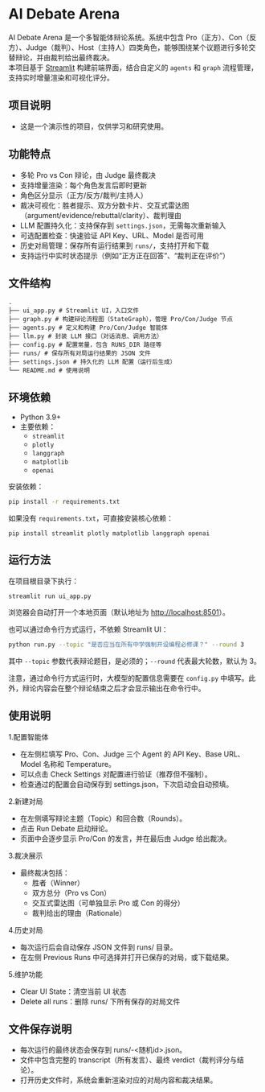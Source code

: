 # AI Debate Arena

AI Debate Arena 是一个多智能体辩论系统。系统中包含 Pro（正方）、Con（反方）、Judge（裁判）、Host（主持人）四类角色，能够围绕某个议题进行多轮交替辩论，并由裁判给出最终裁决。  
本项目基于 [Streamlit](https://streamlit.io/) 构建前端界面，结合自定义的 `agents` 和 `graph` 流程管理，支持实时增量渲染和可视化评分。

## 项目说明
- 这是一个演示性的项目，仅供学习和研究使用。

## 功能特点

- 多轮 Pro vs Con 辩论，由 Judge 最终裁决
- 支持增量渲染：每个角色发言后即时更新
- 角色区分显示（正方/反方/裁判/主持人）
- 裁决可视化：胜者提示、双方分数卡片、交互式雷达图（argument/evidence/rebuttal/clarity）、裁判理由
- LLM 配置持久化：支持保存到 `settings.json`，无需每次重新输入
- 可选配置检查：快速验证 API Key、URL、Model 是否可用
- 历史对局管理：保存所有运行结果到 `runs/`，支持打开和下载
- 支持运行中实时状态提示（例如“正方正在回答”、“裁判正在评价”）

## 文件结构
```
.
├── ui_app.py # Streamlit UI，入口文件
├── graph.py # 构建辩论流程图（StateGraph），管理 Pro/Con/Judge 节点
├── agents.py # 定义和构建 Pro/Con/Judge 智能体
├── llm.py # 封装 LLM 接口（对话消息、调用方法）
├── config.py # 配置常量，包含 RUNS_DIR 路径等
├── runs/ # 保存所有对局运行结果的 JSON 文件
├── settings.json # 持久化的 LLM 配置（运行后生成）
└── README.md # 使用说明
```

## 环境依赖

- Python 3.9+
- 主要依赖：
  - `streamlit`
  - `plotly`
  - `langgraph`
  - `matplotlib`
  - `openai`

安装依赖：

```bash
pip install -r requirements.txt
```

如果没有 `requirements.txt`，可直接安装核心依赖：

```
pip install streamlit plotly matplotlib langgraph openai
```

## 运行方法

在项目根目录下执行：

```
streamlit run ui_app.py
```

浏览器会自动打开一个本地页面（默认地址为 [http://localhost:8501](http://localhost:8501)）。

也可以通过命令行方式运行，不依赖 Streamlit UI：  

```bash
python run.py --topic "是否应当在所有中学强制开设编程必修课？" --round 3
```

其中 `--topic` 参数代表辩论题目，是必须的；`--round` 代表最大轮数，默认为 3。

注意，通过命令行方式运行时，大模型的配置信息需要在 `config.py` 中填写。此外，辩论内容会在整个辩论结束之后才会显示输出在命令行中。

## 使用说明
1.配置智能体
- 在左侧栏填写 Pro、Con、Judge 三个 Agent 的 API Key、Base URL、Model 名称和 Temperature。
- 可以点击 Check Settings 对配置进行验证（推荐但不强制）。
- 检查通过的配置会自动保存到 settings.json，下次启动会自动预填。
  
2.新建对局
- 在左侧填写辩论主题（Topic）和回合数（Rounds）。
- 点击 Run Debate 启动辩论。
- 页面中会逐步显示 Pro/Con 的发言，并在最后由 Judge 给出裁决。

3.裁决展示
- 最终裁决包括：
    - 胜者（Winner）
    - 双方总分（Pro vs Con）
    - 交互式雷达图（可单独显示 Pro 或 Con 的得分）
    - 裁判给出的理由（Rationale）

4.历史对局
- 每次运行后会自动保存 JSON 文件到 runs/ 目录。
- 在左侧 Previous Runs 中可选择并打开已保存的对局，或下载结果。

5.维护功能
- Clear UI State：清空当前 UI 状态
- Delete all runs：删除 runs/ 下所有保存的对局文件

## 文件保存说明
- 每次运行的最终状态会保存到 runs/<topic>-<随机id>.json。
- 文件中包含完整的 transcript（所有发言）、最终 verdict（裁判评分与结论）。
- 打开历史文件时，系统会重新渲染对应的对局内容和裁决结果。
